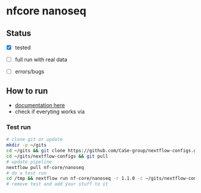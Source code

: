# nfcore nanoseq

## Status

* [x] tested
* [ ] full run with real data
* [ ] errors/bugs


## How to run
* [documentation here](https://github.com/nf-core/nanoseq)
* check if everyting works via

### Test run
```bash
# clone git or update
mkdir -p ~/gits
cd ~/gits && git clone https://github.com/CaSe-group/nextflow-configs.git
cd ~/gits/nextflow-configs && git pull
# update pipeline
nextflow pull nf-core/nanoseq
# do a test run
cd /tmp && nextflow run nf-core/nanoseq -r 1.1.0 -c ~/gits/nextflow-configs/nf-core/nanoseq/nf-core.nanoseq.config -profile test,ukj_cloud
# remove test and add your stuff to it
```